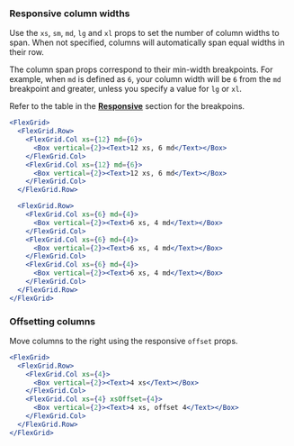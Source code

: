 ### Responsive column widths

Use the `xs`, `sm`, `md`, `lg` and `xl` props to set the number of column widths to span. When not specified,
columns will automatically span equal widths in their row.

The column span props correspond to their min-width breakpoints. For example, when `md` is defined as `6`, your column
width will be `6` from the `md` breakpoint and greater, unless you specify a value for `lg` or `xl`.

Refer to the table in the [**Responsive**](#responsive) section for the breakpoins.

```jsx { "props": { "className": "docs_full-width-playground docs_flex-grid-coloring" } }
<FlexGrid>
  <FlexGrid.Row>
    <FlexGrid.Col xs={12} md={6}>
      <Box vertical={2}><Text>12 xs, 6 md</Text></Box>
    </FlexGrid.Col>
    <FlexGrid.Col xs={12} md={6}>
      <Box vertical={2}><Text>12 xs, 6 md</Text></Box>
    </FlexGrid.Col>
  </FlexGrid.Row>

  <FlexGrid.Row>
    <FlexGrid.Col xs={6} md={4}>
      <Box vertical={2}><Text>6 xs, 4 md</Text></Box>
    </FlexGrid.Col>
    <FlexGrid.Col xs={6} md={4}>
      <Box vertical={2}><Text>6 xs, 4 md</Text></Box>
    </FlexGrid.Col>
    <FlexGrid.Col xs={6} md={4}>
      <Box vertical={2}><Text>6 xs, 4 md</Text></Box>
    </FlexGrid.Col>
  </FlexGrid.Row>
</FlexGrid>
```

### Offsetting columns

Move columns to the right using the responsive `offset` props.

```jsx { "props": { "className": "docs_full-width-playground docs_flex-grid-coloring" } }
<FlexGrid>
  <FlexGrid.Row>
    <FlexGrid.Col xs={4}>
      <Box vertical={2}><Text>4 xs</Text></Box>
    </FlexGrid.Col>
    <FlexGrid.Col xs={4} xsOffset={4}>
      <Box vertical={2}><Text>4 xs, offset 4</Text></Box>
    </FlexGrid.Col>
  </FlexGrid.Row>
</FlexGrid>
```
